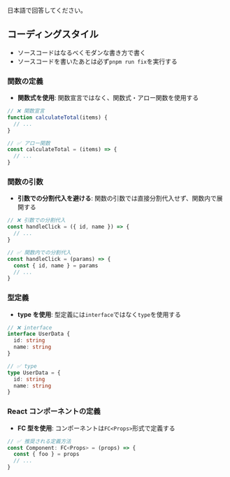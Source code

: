 日本語で回答してください。

## コーディングスタイル

- ソースコードはなるべくモダンな書き方で書く
- ソースコードを書いたあとは必ず`pnpm run fix`を実行する

### 関数の定義

- **関数式を使用**: 関数宣言ではなく、関数式・アロー関数を使用する

```ts
// ❌ 関数宣言
function calculateTotal(items) {
  // ...
}

// ✅ アロー関数
const calculateTotal = (items) => {
  // ...
}
```

### 関数の引数

- **引数での分割代入を避ける**: 関数の引数では直接分割代入せず、関数内で展開する

```ts
// ❌ 引数での分割代入
const handleClick = ({ id, name }) => {
  // ...
}

// ✅ 関数内での分割代入
const handleClick = (params) => {
  const { id, name } = params
  // ...
}
```

### 型定義

- **type を使用**: 型定義には`interface`ではなく`type`を使用する

```ts
// ❌ interface
interface UserData {
  id: string
  name: string
}

// ✅ type
type UserData = {
  id: string
  name: string
}
```

### React コンポーネントの定義

- **FC 型を使用**: コンポーネントは`FC<Props>`形式で定義する

```ts
// ✅ 推奨される定義方法
const Component: FC<Props> = (props) => {
  const { foo } = props
  // ...
}
```
